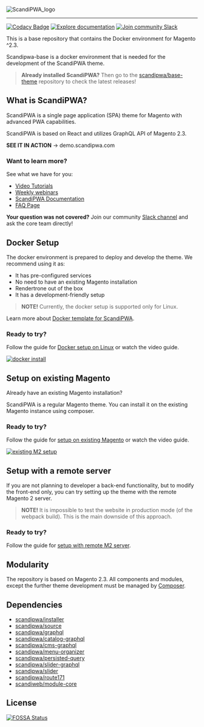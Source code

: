 ![ScandiPWA_logo](https://i.imgur.com/SLtCyQ8.png)

***

<!-- [![Docker Cloud Build Status](https://img.shields.io/docker/cloud/build/scandipwa/base.svg)](https://hub.docker.com/r/scandipwa/base) -->
[![Codacy Badge](https://api.codacy.com/project/badge/Grade/d90631c26cab4c459180a57a2b1268dc)](https://www.codacy.com/app/ScandiPWA/scandipwa-base?utm_source=github.com&amp;utm_medium=referral&amp;utm_content=scandipwa/scandipwa-base&amp;utm_campaign=Badge_Grade)
[![Explore documentation](https://img.shields.io/badge/explore-documentation-orange)](https://docs.scandipwa.com/)
[![Join community Slack](https://img.shields.io/badge/join-community%20slack-brightgreen)](https://join.slack.com/t/scandipwa/shared_invite/enQtNzE2Mjg1Nzg3MTg5LTQwM2E2NmQ0NmQ2MzliMjVjYjQ1MTFiYWU5ODAyYTYyMGQzNWM3MDhkYzkyZGMxYTJlZWI1N2ExY2Q1MDMwMTk)

This is a base repository that contains the Docker environment for Magento ^2.3.

Scandipwa-base is a docker environment that is needed for the development of the ScandiPWA theme.

>**Already installed ScandiPWA?** Then go to the [scandipwa/base-theme](https://github.com/scandipwa/base-theme) repository to check the latest releases! 

## What is ScandiPWA?

ScandiPWA is a single page application (SPA) theme for Magento with advanced PWA capabilities.

ScandiPWA is based on React and utilizes GraphQL API of Magento 2.3.

**SEE IT IN ACTION** → demo.scandipwa.com

### Want to learn more?

See what we have for you:
- [Video Tutorials](https://www.youtube.com/playlist?list=PLy0PoJ53Gjy3iHQmsZCD1WAazhyS03l-y)
- [Weekly webinars](https://www.youtube.com/channel/UCvnxo7rh5NRwvMHtJga9fww/videos)
- [ScandiPWA Documentation](https://docs.scandipwa.com/)
- [FAQ Page](https://docs.scandipwa.com/docs/installation/faq/)

**Your question was not covered?**
Join our community [Slack channel](https://join.slack.com/t/scandipwa/shared_invite/enQtNzE2Mjg1Nzg3MTg5LTQwM2E2NmQ0NmQ2MzliMjVjYjQ1MTFiYWU5ODAyYTYyMGQzNWM3MDhkYzkyZGMxYTJlZWI1N2ExY2Q1MDMwMTk) and ask the core team directly! 

## Docker Setup

The docker environment is prepared to deploy and develop the theme.
We recommend using it as:

- It has pre-configured services
- No need to have an existing Magento installation
- Rendertrone out of the box
- It has a development-friendly setup

>**NOTE!** Currently, the docker setup is supported only for Linux.

Learn more about [Docker template for ScandiPWA](https://github.com/scandipwa/scandipwa-base/blob/2.x-stable/DOCKER.md).

### Ready to try?

Follow the guide for [Docker setup on Linux](https://docs.scandipwa.com/docs/installation/docker/linux/) or watch the video guide.

[![docker install](https://i.ibb.co/1f8W488/Group-8.png)](https://www.youtube.com/watch?v=IOXSBcCBvCw&list=PLy0PoJ53Gjy3iHQmsZCD1WAazhyS03l-y&index=1)

## Setup on existing Magento

Already have an existing Magento installation? 

ScandiPWA is a regular Magento theme. You can install it on the existing Magento instance using composer.

### Ready to try?

Follow the guide for [setup on existing Magento](https://docs.scandipwa.com/docs/installation/on-existing-m2/) or watch the video guide.

[![existing M2 setup](https://i.ibb.co/NFzZzWb/Group-8.png)](https://www.youtube.com/watch?v=JfvC3PcaHPU&list=PLy0PoJ53Gjy3iHQmsZCD1WAazhyS03l-y&index=2)

## Setup with a remote server

If you are not planning to developer a back-end functionality, but to modify the front-end only, you can try setting up the theme with the remote Magento 2 server.

> **NOTE!** It is impossible to test the website in production mode (of the webpack build). This is the main downside of this approach.

### Ready to try?

Follow the guide for [setup with remote M2 server](https://docs.scandipwa.com/docs/installation/with-remote-m2/).

## Modularity

The repository is based on Magento 2.3. All components and modules, except the further theme development must be managed by [Composer](https://getcomposer.org).

## Dependencies

- [scandipwa/installer](https://github.com/scandipwa/installer)
- [scandipwa/source](https://github.com/scandipwa/base-theme)
- [scandipwa/graphql](https://github.com/scandipwa/graphql)
- [scandipwa/catalog-graphql](https://github.com/scandipwa/catalog-graphql)
- [scandipwa/cms-graphql](https://github.com/scandipwa/cms-graphql)
- [scandipwa/menu-organizer](https://github.com/scandipwa/menu-organizer)
- [scandipwa/persisted-query](https://github.com/scandipwa/persisted-query)
- [scandipwa/slider-graphql](https://github.com/scandipwa/slider-graphql)
- [scandipwa/slider](https://github.com/scandipwa/slider)
- [scandipwa/route171](https://github.com/scandipwa/route717)
- [scandiweb/module-core](https://github.com/scandiwebcom/Scandiweb-Assets-Core)

## License
[![FOSSA Status](https://app.fossa.io/api/projects/git%2Bgithub.com%2Fscandipwa%2Fscandipwa-base.svg?type=large)](https://app.fossa.io/projects/git%2Bgithub.com%2Fscandipwa%2Fscandipwa-base?ref=badge_large)
